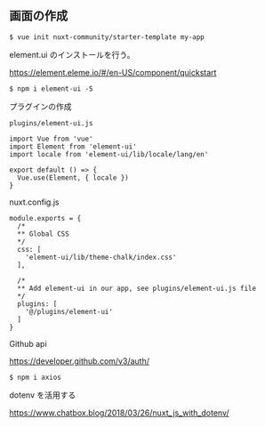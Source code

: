 ## 画面の作成


```
$ vue init nuxt-community/starter-template my-app
```

element.ui のインストールを行う。

https://element.eleme.io/#/en-US/component/quickstart

```
$ npm i element-ui -S
```

プラグインの作成

`plugins/element-ui.js`

```
import Vue from 'vue'
import Element from 'element-ui'
import locale from 'element-ui/lib/locale/lang/en'

export default () => {
  Vue.use(Element, { locale })
}
```

nuxt.config.js

```
module.exports = {
  /*
  ** Global CSS
  */
  css: [
    'element-ui/lib/theme-chalk/index.css'
  ],

  /*
  ** Add element-ui in our app, see plugins/element-ui.js file
  */
  plugins: [
    '@/plugins/element-ui'
  ]
}
```

Github api 

https://developer.github.com/v3/auth/

```
$ npm i axios 

```


dotenv を活用する

https://www.chatbox.blog/2018/03/26/nuxt_js_with_dotenv/

